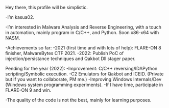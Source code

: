 Hey there, this profile will be simplistic.

-I’m kasua02.

-I’m interested in Malware Analysis and Reverse Engineering, with a touch in automation, mainly program in C/C++, and Python. Soon x86-x64 with NASM.

-Achievements so far:
            -2021 (first time and with lots of help): FLARE-ON 8 finisher, MalwareBytes CTF 2021.
            -2022: Publish PoC of injection/persistance techniques and Qakbot Dll stager paper.

Pending for the year (2022):
      -Improvement: C/C++ reversing/IDAPython scripting/Symbolic execution. 
      -C2 Emulators for Qakbot and ICEID. (Private but if you want to collaborate, PM me.)
      -Improving Windows Internals/Dev (Windows system programming experiments).
      -If I have time, participate in FLARE-ON 9 and win.

-The quality of the code is not the best, mainly for learning purposes.
<!---
NtQuerySystemInformation/NtQuerySystemInformation is a ✨ special ✨ repository because its `README.md` (this file) appears on your GitHub profile.
You can click the Preview link to take a look at your changes.
--->
